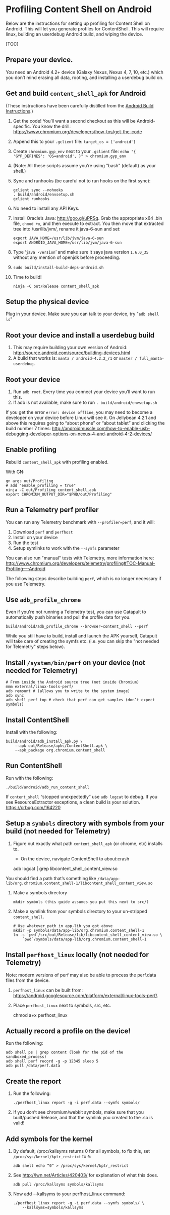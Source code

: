 # Profiling Content Shell on Android

Below are the instructions for setting up profiling for Content Shell on
Android. This will let you generate profiles for ContentShell. This will require
linux, building an userdebug Android build, and wiping the device.

[TOC]

## Prepare your device.

You need an Android 4.2+ device (Galaxy Nexus, Nexus 4, 7, 10, etc.) which you
don’t mind erasing all data, rooting, and installing a userdebug build on.

## Get and build `content_shell_apk` for Android

(These instructions have been carefully distilled from the
[Android Build Instructions](android_build_instructions.md).)

1.  Get the code! You’ll want a second checkout as this will be
    Android-specific. You know the drill:
    https://www.chromium.org/developers/how-tos/get-the-code
1.  Append this to your `.gclient` file: `target_os = ['android']`
1.  Create `chromium.gyp_env` next to your `.gclient` file:
    `echo "{ 'GYP_DEFINES': 'OS=android', }" > chromium.gyp_env`
1.  (Note: All these scripts assume you’re using "bash" (default) as your
    shell.)
1.  Sync and runhooks (be careful not to run hooks on the first sync):

    ```
    gclient sync --nohooks
    . build/android/envsetup.sh
    gclient runhooks
    ```

1.  No need to install any API Keys.
1.  Install Oracle’s Java: http://goo.gl/uPRSq. Grab the appropriate x64 .bin
    file, `chmod +x`, and then execute to extract. You then move that extracted
    tree into /usr/lib/jvm/, rename it java-6-sun and set:

    ```
    export JAVA_HOME=/usr/lib/jvm/java-6-sun
    export ANDROID_JAVA_HOME=/usr/lib/jvm/java-6-sun
    ```

1.  Type ‘`java -version`’ and make sure it says java version `1.6.0_35` without
    any mention of openjdk before proceeding.
1.  `sudo build/install-build-deps-android.sh`
1.  Time to build!

    ```
    ninja -C out/Release content_shell_apk
    ```

## Setup the physical device

Plug in your device. Make sure you can talk to your device, try "`adb shell ls`"

## Root your device and install a userdebug build

1.  This may require building your own version of Android:
    http://source.android.com/source/building-devices.html
1.  A build that works is: `manta / android-4.2.2_r1` or
    `master / full_manta-userdebug`.

## Root your device

1.  Run `adb root`. Every time you connect your device you’ll want to run this.
1.  If adb is not available, make sure to run `. build/android/envsetup.sh`

If you get the error `error: device offline`, you may need to become a developer
on your device before Linux will see it. On Jellybean 4.2.1 and above this
requires going to “about phone” or “about tablet” and clicking the build number
7 times:
http://androidmuscle.com/how-to-enable-usb-debugging-developer-options-on-nexus-4-and-android-4-2-devices/

## Enable profiling

Rebuild `content_shell_apk` with profiling enabled.

With GN:

    gn args out/Profiling
    # add "enable_profiling = true"
    ninja -C out/Profiling content_shell_apk
    export CHROMIUM_OUTPUT_DIR="$PWD/out/Profiling"

## Run a Telemetry perf profiler

You can run any Telemetry benchmark with `--profiler=perf`, and it will:

1.  Download `perf` and `perfhost`
2.  Install on your device
3.  Run the test
4.  Setup symlinks to work with the `--symfs` parameter

You can also run "manual" tests with Telemetry, more information here:
http://www.chromium.org/developers/telemetry/profiling#TOC-Manual-Profiling---Android

The following steps describe building `perf`, which is no longer necessary if
you use Telemetry.

## Use `adb_profile_chrome`

Even if you're not running a Telemetry test, you can use Catapult to
automatically push binaries and pull the profile data for you.

    build/android/adb_profile_chrome --browser=content_shell --perf

While you still have to build, install and launch the APK yourself, Catapult
will take care of creating the symfs etc. (i.e. you can skip the "not needed for
Telemetry" steps below).

## Install `/system/bin/perf` on your device (not needed for Telemetry)

    # From inside the Android source tree (not inside Chromium)
    mmm external/linux-tools-perf/
    adb remount # (allows you to write to the system image)
    adb sync
    adb shell perf top # check that perf can get samples (don’t expect symbols)

## Install ContentShell

Install with the following:

    build/android/adb_install_apk.py \
        --apk out/Release/apks/ContentShell.apk \
        --apk_package org.chromium.content_shell

## Run ContentShell

Run with the following:

    ./build/android/adb_run_content_shell

If `content_shell` “stopped unexpectedly” use `adb logcat` to debug. If you see
ResourceExtractor exceptions, a clean build is your solution.
https://crbug.com/164220

## Setup a `symbols` directory with symbols from your build (not needed for Telemetry)

1.  Figure out exactly what path `content_shell_apk` (or chrome, etc) installs
    to.
    *   On the device, navigate ContentShell to about:crash


    adb logcat | grep libcontent_shell_content_view.so

You should find a path that’s something like
`/data/app-lib/org.chromium.content_shell-1/libcontent_shell_content_view.so`

1.  Make a symbols directory
    ```
    mkdir symbols (this guide assumes you put this next to src/)
    ```
1.  Make a symlink from your symbols directory to your un-stripped
    `content_shell`.

    ```
    # Use whatever path in app-lib you got above
    mkdir -p symbols/data/app-lib/org.chromium.content_shell-1
    ln -s `pwd`/src/out/Release/lib/libcontent_shell_content_view.so \
        `pwd`/symbols/data/app-lib/org.chromium.content_shell-1
    ```

## Install `perfhost_linux` locally (not needed for Telemetry)

Note: modern versions of perf may also be able to process the perf.data files
from the device.

1.  `perfhost_linux` can be built from:
    https://android.googlesource.com/platform/external/linux-tools-perf/.
1.  Place `perfhost_linux` next to symbols, src, etc.

    chmod a+x perfhost_linux

## Actually record a profile on the device!

Run the following:

    adb shell ps | grep content (look for the pid of the sandboxed_process)
    adb shell perf record -g -p 12345 sleep 5
    adb pull /data/perf.data

## Create the report

1.  Run the following:

    ```
    ./perfhost_linux report -g -i perf.data --symfs symbols/
    ```

1.  If you don’t see chromium/webkit symbols, make sure that you built/pushed
    Release, and that the symlink you created to the .so is valid!

## Add symbols for the kernel

1.  By default, /proc/kallsyms returns 0 for all symbols, to fix this, set
    `/proc/sys/kernel/kptr_restrict` to `0`:

    ```
    adb shell echo “0” > /proc/sys/kernel/kptr_restrict
    ```

1.  See http://lwn.net/Articles/420403/ for explanation of what this does.

    ```
    adb pull /proc/kallsyms symbols/kallsyms
    ```

1.  Now add --kallsyms to your perfhost\_linux command:
    ```
    ./perfhost_linux report -g -i perf.data --symfs symbols/ \
        --kallsyms=symbols/kallsyms
    ```
